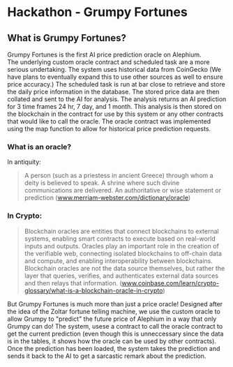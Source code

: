 # Hackathon - Grumpy Fortunes

## What is Grumpy Fortunes?
Grumpy Fortunes is the first AI price prediction oracle on Alephium.  
The underlying custom oracle contract and scheduled task are a more serious undertaking.  The system uses historical data from CoinGecko (We have plans to eventually expand this to use other sources as well to ensure price accuracy.)  The scheduled task is run at bar close to retrieve and store the daily price information in the database.  The stored price data are then collated and sent to the AI for analysis.  The analysis returns an AI prediction for 3 time frames 24 hr, 7 day, and 1 month.  This analysis is then stored on the blockchain in the contract for use by this system or any other contracts that would like to call the oracle.  The oracle contract was implemented using the map function to allow for historical price prediction requests.

### What is an oracle?
In antiquity:
> A person (such as a priestess in ancient Greece) through whom a deity is believed to speak.
> A shrine where such divine communications are delivered.
> An authoritative or wise statement or prediction
> (www.merriam-webster.com/dictionary/oracle)

### In Crypto:
> Blockchain oracles are entities that connect blockchains to external systems, enabling smart contracts to execute based on real-world inputs and outputs. 
> Oracles play an important role in the creation of the verifiable web, connecting isolated blockchains to off-chain data and compute, and enabling interoperability between blockchains.
> Blockchain oracles are not the data source themselves, but rather the layer that queries, verifies, and authenticates external data sources and then relays that information.
> (www.coinbase.com/learn/crypto-glossary/what-is-a-blockchain-oracle-in-crypto)

But Grumpy Fortunes is much more than just a price oracle!  Designed after the idea of the Zoltar fortune telling machine, we use the custom oracle to allow Grumpy to "predict" the future price of Alephium in a way that only Grumpy can do!  The system, usese a contract to call the oracle contract to get the current prediction (even though this is unneccessary since the data is in the tables, it shows how the oracle can be used by other contracts).  Once the prediction has been loaded, the system takes the prediction and sends it back to the AI to get a sarcastic remark about the prediction.  
